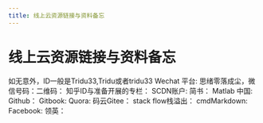 ```yaml
---
title: 线上云资源链接与资料备忘
---
```

# 线上云资源链接与资料备忘
如无意外，ID一般是Tridu33,Tridu或者tridu33
Wechat 平台:  思绪零落成尘，微信号码：二维码：
知乎ID与准备开展的专栏： 
SCDN账户:
简书：
Matlab 中国:
Github：
Gitbook:
Quora:
码云Gitee：
stack flow栈溢出：
cmdMarkdown: 
Facebook:
领英：


